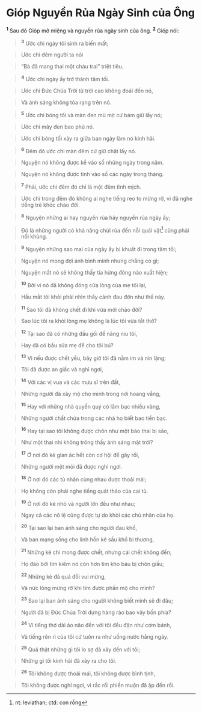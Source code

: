# Gióp Nguyền Rủa Ngày Sinh của Ông
<sup><b>1</b></sup> Sau đó Gióp mở miệng và nguyền rủa ngày sinh của ông. <sup><b>2</b></sup> Gióp nói:


> <sup><b>3</b></sup> Ước chi ngày tôi sinh ra biến mất;
>


> Ước chi đêm người ta nói
>


> “Bà đã mang thai một cháu trai” triệt tiêu.
>


> <sup><b>4</b></sup> Ước chi ngày ấy trở thành tăm tối.
>


> Ước chi Đức Chúa Trời từ trời cao không đoái đến nó,
>


> Và ánh sáng không tỏa rạng trên nó.
>


> <sup><b>5</b></sup> Ước chi bóng tối và màn đen mù mịt cứ bám giữ lấy nó;
>


> Ước chi mây đen bao phủ nó.
>


> Ước chi bóng tối xảy ra giữa ban ngày làm nó kinh hãi.
>


> <sup><b>6</b></sup> Đêm đó ước chi màn đêm cứ giữ chặt lấy nó.
>


> Nguyện nó không được kể vào số những ngày trong năm.
>


> Nguyện nó không được tính vào số các ngày trong tháng.
>


> <sup><b>7</b></sup> Phải, ước chi đêm đó chỉ là một đêm tĩnh mịch.
>


> Ước chi trong đêm đó không ai nghe tiếng reo to mừng rỡ, vì đã nghe tiếng trẻ khóc chào đời.
>


> <sup><b>8</b></sup> Nguyện những ai hay nguyền rủa hãy nguyền rủa ngày ấy;
>


> Đó là những người có khả năng chửi rủa đến nỗi quái vật[^1-42ac5a8b-7e3f-4765-91d9-0e2e6f805460] cũng phải nổi khùng.
>


> <sup><b>9</b></sup> Nguyện những sao mai của ngày ấy bị khuất đi trong tăm tối;
>


> Nguyện nó mong đợi ánh bình minh nhưng chẳng có gì;
>


> Nguyện mắt nó sẽ không thấy tia hừng đông nào xuất hiện;
>


> <sup><b>10</b></sup> Bởi vì nó đã không đóng cửa lòng của mẹ tôi lại,
>


> Hầu mắt tôi khỏi phải nhìn thấy cảnh đau đớn như thế này.
>


> <sup><b>11</b></sup> Sao tôi đã không chết đi khi vừa mới chào đời?
>


> Sao lúc tôi ra khỏi lòng mẹ không là lúc tôi vừa tắt thở?
>


> <sup><b>12</b></sup> Tại sao đã có những đầu gối để nâng niu tôi,
>


> Hay đã có bầu sữa mẹ để cho tôi bú?
>


> <sup><b>13</b></sup> Vì nếu được chết yểu, bây giờ tôi đã nằm im và nín lặng;
>


> Tôi đã được an giấc và nghỉ ngơi,
>


> <sup><b>14</b></sup> Với các vị vua và các mưu sĩ trên đất,
>


> Những người đã xây mộ cho mình trong nơi hoang vắng,
>


> <sup><b>15</b></sup> Hay với những nhà quyền quý có lắm bạc nhiều vàng,
>


> Những người chất chứa trong các nhà họ biết bao tiền bạc.
>


> <sup><b>16</b></sup> Hay tại sao tôi không được chôn như một bào thai bị sảo,
>


> Như một thai nhi không trông thấy ánh sáng mặt trời?
>


> <sup><b>17</b></sup> Ở nơi đó kẻ gian ác hết còn cơ hội để gây rối,
>


> Những người mệt mỏi đã được nghỉ ngơi.
>


> <sup><b>18</b></sup> Ở nơi đó các tù nhân cùng nhau được thoải mái;
>


> Họ không còn phải nghe tiếng quát tháo của cai tù.
>


> <sup><b>19</b></sup> Ở nơi đó kẻ nhỏ và người lớn đều như nhau;
>


> Ngay cả các nô lệ cũng được tự do khỏi các chủ nhân của họ.
>


> <sup><b>20</b></sup> Tại sao lại ban ánh sáng cho người đau khổ,
>


> Và ban mạng sống cho linh hồn kẻ sầu khổ bi thương,
>


> <sup><b>21</b></sup> Những kẻ chỉ mong được chết, nhưng cái chết không đến;
>


> Họ đào bới tìm kiếm nó còn hơn tìm kho báu bị chôn giấu;
>


> <sup><b>22</b></sup> Những kẻ đã quá đỗi vui mừng,
>


> Và nức lòng mừng rỡ khi tìm được phần mộ cho mình?
>


> <sup><b>23</b></sup> Sao lại ban ánh sáng cho người không biết mình sẽ đi đâu;
>


> Người đã bị Đức Chúa Trời dựng hàng rào bao vây bốn phía?
>


> <sup><b>24</b></sup> Vì tiếng thở dài ảo não đến với tôi đều đặn như cơm bánh,
>


> Và tiếng rên rỉ của tôi cứ tuôn ra như uống nước hằng ngày.
>


> <sup><b>25</b></sup> Quả thật những gì tôi lo sợ đã xảy đến với tôi;
>


> Những gì tôi kinh hãi đã xảy ra cho tôi.
>


> <sup><b>26</b></sup> Tôi không được thoải mái, tôi không được bình tịnh,
>


> Tôi không được nghỉ ngơi, vì rắc rối phiền muộn đã ập đến rồi.
>

[^1-42ac5a8b-7e3f-4765-91d9-0e2e6f805460]: nt: leviathan; ctd: con rồng